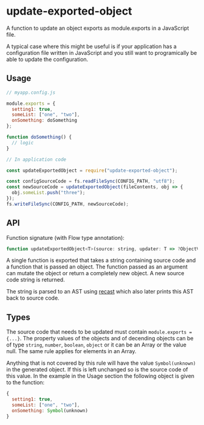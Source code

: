 # update-exported-object

A function to update an object exports as module.exports in a JavaScript file.

A typical case where this might be useful is if your application has a
configuration file written in JavaScript and you still want to programically be
able to update the configuration.

## Usage

```js
// myapp.config.js

module.exports = {
  setting1: true,
  someList: ["one", "two"],
  onSomething: doSomething
};

function doSomething() {
  // logic
}

// In application code

const updateExportedObject = require("update-exported-object");

const configSourceCode = fs.readFileSync(CONFIG_PATH, "utf8");
const newSourceCode = updateExportedObject(fileContents, obj => {
  obj.someList.push("three");
});
fs.writeFileSync(CONFIG_PATH, newSourceCode);
```

## API

Function signature (with Flow type annotation):

```js
function updateExportedObject<T>(source: string, updater: T => ?ObjectValue): string;
```

A single function is exported that takes a string containing source code and a function that is passed an object. The function passed as an argument can mutate the object or return a completely new object. A new source code string is returned.

The string is parsed to an AST using [recast](https://www.npmjs.com/package/recast) which also later prints this AST back to source code.

## Types

The source code that needs to be updated must contain `module.exports = {...}`. The property values of the objects and of decending objects can be of type `string`, `number`, `boolean`, `object` or it can be an Array or the value null. The same rule applies for elements in an Array.

Anything that is not covered by this rule will have the value `Symbol(unknown)` in the generated object. If this is left unchanged so is the source code of this value. In the example in the Usage section the following object is given to the function:

```js
{
  setting1: true,
  someList: ["one", "two"],
  onSomething: Symbol(unknown)
}
```
